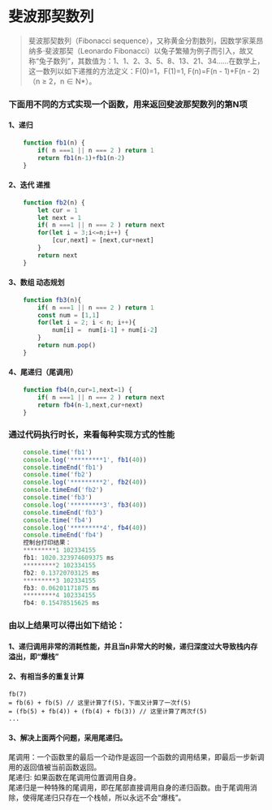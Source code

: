 # 斐波那契数列
>斐波那契数列（Fibonacci sequence），又称黄金分割数列，因数学家莱昂纳多·斐波那契（Leonardo Fibonacci）以兔子繁殖为例子而引入，故又称“兔子数列”，其数值为：1、1、2、3、5、8、13、21、34……在数学上，这一数列以如下递推的方法定义：F(0)=1，F(1)=1, F(n)=F(n - 1)+F(n - 2)（n ≥ 2，n ∈ N*）。
### 下面用不同的方式实现一个函数，用来返回斐波那契数列的第N项

#### 1、递归
```js
    function fb1(n) {
        if( n ===1 || n === 2 ) return 1
        return fb1(n-1)+fb1(n-2)
    }
```
#### 2、迭代 递推
```js
    function fb2(n) {
        let cur = 1
        let next = 1
        if( n ===1 || n === 2 ) return next
        for(let i = 3;i<=n;i++) {
            [cur,next] = [next,cur+next] 
        }
        return next
    }
```
#### 3、数组 动态规划
```js
    function fb3(n){
        if( n ===1 || n === 2 ) return 1
        const num = [1,1]
        for(let i = 2; i < n; i++){
            num[i] =  num[i-1] + num[i-2]
        }
        return num.pop()
    }
```
#### 4、尾递归（尾调用）
```js
    function fb4(n,cur=1,next=1) {
        if( n ===1 || n === 2 ) return next
        return fb4(n-1,next,cur+next)
    }
```
### 通过代码执行时长，来看每种实现方式的性能
```js
    console.time('fb1')
    console.log('*********1', fb1(40))
    console.timeEnd('fb1')
    console.time('fb2')
    console.log('*********2', fb2(40))
    console.timeEnd('fb2')
    console.time('fb3')
    console.log('*********3', fb3(40))
    console.timeEnd('fb3')
    console.time('fb4')
    console.log('*********4', fb4(40))
    console.timeEnd('fb4')
    控制台打印结果：
    *********1 102334155
    fb1: 1020.323974609375 ms
    *********2 102334155
    fb2: 0.13720703125 ms
    *********3 102334155
    fb3: 0.06201171875 ms
    *********4 102334155
    fb4: 0.15478515625 ms
```
### 由以上结果可以得出如下结论：
#### 1、递归调用非常的消耗性能，并且当n非常大的时候，递归深度过大导致栈内存溢出，即“爆栈”
#### 2、有相当多的重复计算
    fb(7)
    = fb(6) + fb(5) // 这里计算了f(5)，下面又计算了一次f(5)
    = (fb(5) + fb(4)) + (fb(4) + fb(3)) // 这里计算了两次f(5)
    ...
#### 3、解决上面两个问题，采用尾递归。
尾调用：一个函数里的最后一个动作是返回一个函数的调用结果，即最后一步新调用的返回值被当前函数返回。<br />
尾递归: 如果函数在尾调用位置调用自身。<br />
尾递归是一种特殊的尾调用，即在尾部直接调用自身的递归函数。由于尾调用消除，使得尾递归只存在一个栈帧，所以永远不会“爆栈”。